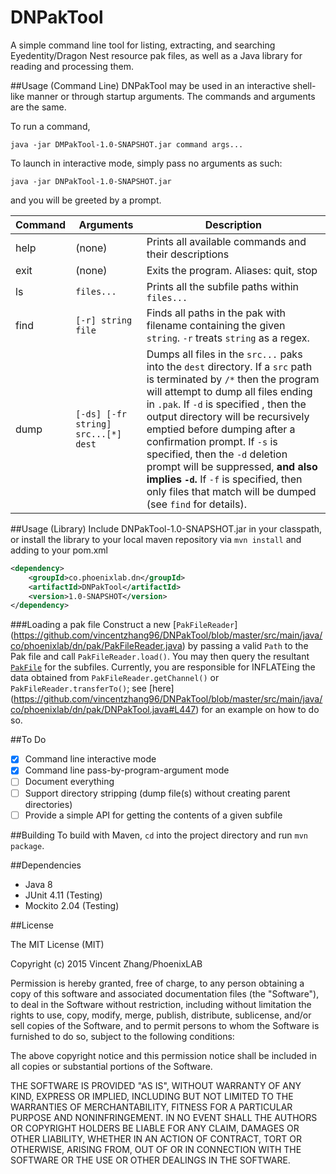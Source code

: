 DNPakTool
========

A simple command line tool for listing, extracting, and searching Eyedentity/Dragon Nest resource pak files, as well 
as a Java library for reading and processing them.

##Usage (Command Line)
DNPakTool may be used in an interactive shell-like manner or through startup arguments. The commands and arguments are 
the same.

To run a command, 
```
java -jar DMPakTool-1.0-SNAPSHOT.jar command args...
```

To launch in interactive mode, simply pass no arguments as such:
```
java -jar DNPakTool-1.0-SNAPSHOT.jar
```
and you will be greeted by a prompt.

| Command | Arguments          | Description                                          |
|---------|--------------------|------------------------------------------------------|
| help    | (none)             | Prints all available commands and their descriptions |
| exit    | (none)             | Exits the program. Aliases: quit, stop               |
| ls      | `files...`         | Prints all the subfile paths within `files...`       |
| find    | `[-r] string file` | Finds all paths in the pak with filename containing the given `string`. `-r` treats `string` as a regex. |
| dump    | `[-ds] [-fr string] src...[*] dest` | Dumps all files in the `src...` paks into the `dest` directory. If a `src` path is terminated by `/*` then the program will attempt to dump all files ending in `.pak`. If `-d` is specified , then the output directory will be recursively emptied before dumping after a confirmation prompt. If `-s` is specified, then the `-d` deletion prompt will be suppressed, **and also implies `-d`.** If `-f` is specified, then only files that match will be dumped (see `find` for details). |

##Usage (Library)
Include DNPakTool-1.0-SNAPSHOT.jar in your classpath, or install the library to your local maven repository 
via `mvn install` and adding to your pom.xml 
```xml
<dependency>
    <groupId>co.phoenixlab.dn</groupId>
    <artifactId>DNPakTool</artifactId>
    <version>1.0-SNAPSHOT</version>
</dependency>
```
###Loading a pak file
Construct a new [`PakFileReader`]
(https://github.com/vincentzhang96/DNPakTool/blob/master/src/main/java/co/phoenixlab/dn/pak/PakFileReader.java) 
 by passing a valid `Path` to the Pak file and call `PakFileReader.load()`. You may then query the resultant 
 [`PakFile`](https://github.com/vincentzhang96/DNPakTool/blob/master/src/main/java/co/phoenixlab/dn/pak/PakFile.java) 
 for the subfiles. Currently, you are responsible for INFLATEing the data obtained from `PakFileReader.getChannel()` 
 or `PakFileReader.transferTo()`; see [here]
 (https://github.com/vincentzhang96/DNPakTool/blob/master/src/main/java/co/phoenixlab/dn/pak/DNPakTool.java#L447) 
 for an example on how to do so.

##To Do
- [x] Command line interactive mode
- [x] Command line pass-by-program-argument mode
- [ ] Document everything
- [ ] Support directory stripping (dump file(s) without creating parent directories)
- [ ] Provide a simple API for getting the contents of a given subfile

##Building
To build with Maven, `cd` into the project directory and run `mvn package`.

##Dependencies
- Java 8
- JUnit 4.11 (Testing)
- Mockito 2.04 (Testing)

##License

The MIT License (MIT)

Copyright (c) 2015 Vincent Zhang/PhoenixLAB

Permission is hereby granted, free of charge, to any person obtaining a copy
of this software and associated documentation files (the "Software"), to deal
in the Software without restriction, including without limitation the rights
to use, copy, modify, merge, publish, distribute, sublicense, and/or sell
copies of the Software, and to permit persons to whom the Software is
furnished to do so, subject to the following conditions:

The above copyright notice and this permission notice shall be included in
all copies or substantial portions of the Software.

THE SOFTWARE IS PROVIDED "AS IS", WITHOUT WARRANTY OF ANY KIND, EXPRESS OR
IMPLIED, INCLUDING BUT NOT LIMITED TO THE WARRANTIES OF MERCHANTABILITY,
FITNESS FOR A PARTICULAR PURPOSE AND NONINFRINGEMENT. IN NO EVENT SHALL THE
AUTHORS OR COPYRIGHT HOLDERS BE LIABLE FOR ANY CLAIM, DAMAGES OR OTHER
LIABILITY, WHETHER IN AN ACTION OF CONTRACT, TORT OR OTHERWISE, ARISING FROM,
OUT OF OR IN CONNECTION WITH THE SOFTWARE OR THE USE OR OTHER DEALINGS IN
THE SOFTWARE.
